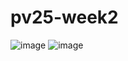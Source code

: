 # pv25-week2
![image](https://github.com/user-attachments/assets/8e1dbffb-7be0-4006-8ab9-3bbb582cebee)
![image](https://github.com/user-attachments/assets/9af0cf53-e00f-4c38-8c37-73310c003a70)
